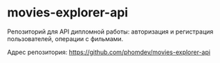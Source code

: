 # movies-explorer-api
Репозиторий для API дипломной работы: авторизация и регистрация пользователей, операции с фильмами. 

Адрес репозитория: https://github.com/phomdev/movies-explorer-api

